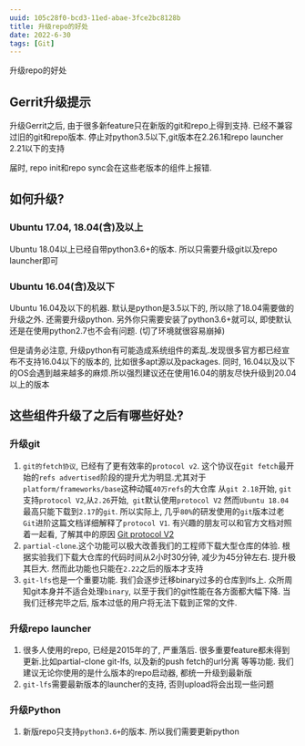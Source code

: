 ```yaml
---
uuid: 105c28f0-bcd3-11ed-abae-3fce2bc8128b
title: 升级repo的好处
date: 2022-6-30
tags: [Git]
---
```


升级repo的好处

<!--more-->

## Gerrit升级提示
升级Gerrit之后, 由于很多新feature只在新版的git和repo上得到支持. 已经不兼容过旧的git和repo版本. 
停止对python3.5以下,git版本在2.26.1和repo launcher 2.21以下的支持

届时, repo init和repo sync会在这些老版本的组件上报错.

## 如何升级?
### Ubuntu 17.04, 18.04(含)及以上
Ubuntu 18.04以上已经自带python3.6+的版本. 所以只需要升级git以及repo launcher即可

### Ubuntu 16.04(含)及以下
Ubuntu 16.04及以下的机器. 默认是python是3.5以下的, 所以除了18.04需要做的升级之外. 还需要升级python.
另外你只需要安装了python3.6+就可以, 即使默认还是在使用python2.7也不会有问题. (切了环境就很容易崩掉)

但是请务必注意, 升级python有可能造成系统组件的紊乱.发现很多官方都已经宣布不支持16.04以下的版本的, 比如很多apt源以及packages. 同时, 16.04以及以下的OS会遇到越来越多的麻烦.所以强烈建议还在使用16.04的朋友尽快升级到20.04以上的版本

## 这些组件升级了之后有哪些好处?

### 升级git
1. `git的fetch协议`, 已经有了更有效率的`protocol v2`. 这个协议在`git fetch`最开始的`refs advertised`阶段的提升尤为明显.尤其对于`platform/frameworks/base`这种动辄`40万refs`的大仓库
从`git 2.18`开始, `git`支持`protocol V2`,从`2.26`开始,` git`默认使用`protocol V2`
然而`Ubuntu 18.04`最高只能下载到`2.17`的`git`. 所以实际上, 几乎`80%`的研发使用的`git`版本过老
`Git`进阶这篇文档详细解释了`protocol V1`. 有兴趣的朋友可以和官方文档对照着一起看, 了解其中的原因 [Git protocol V2](https://git-scm.com/docs/protocol-v2)
2. `partial-clone`.这个功能可以极大改善我们的工程师下载大型仓库的体验. 根据实验我们下载大仓库的代码时间从2小时30分钟, 减少为45分钟左右. 提升极其巨大.
然而此功能也只能在`2.22`之后的版本才支持
3. `git-lfs`也是一个重要功能. 我们会逐步迁移binary过多的仓库到lfs上. 众所周知git本身并不适合处理`binary`, 以至于我们的git性能在各方面都大幅下降. 当我们迁移完毕之后, 版本过低的用户将无法下载到正常的文件.

### 升级repo launcher
1. 很多人使用的repo, 已经是2015年的了, 严重落后. 很多重要feature都未得到更新.比如partial-clone git-lfs, 以及新的push fetch的url分离 等等功能. 我们建议无论你使用的是什么版本的repo启动器, 都统一升级到最新版
2. `git-lfs`需要最新版本的launcher的支持, 否则upload将会出现一些问题

### 升级Python
1. 新版repo只支持`python3.6+`的版本. 所以我们需要更新python